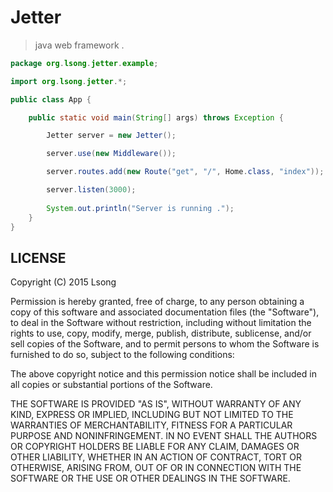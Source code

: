 # Jetter

> java web framework .

```java
package org.lsong.jetter.example;

import org.lsong.jetter.*;

public class App {

	public static void main(String[] args) throws Exception {

		Jetter server = new Jetter();

		server.use(new Middleware());

		server.routes.add(new Route("get", "/", Home.class, "index"));

		server.listen(3000);
    
		System.out.println("Server is running .");
	}
}
```

## LICENSE

Copyright (C) 2015 Lsong

Permission is hereby granted, free of charge, to any person obtaining a copy
of this software and associated documentation files (the "Software"), to deal
in the Software without restriction, including without limitation the rights
to use, copy, modify, merge, publish, distribute, sublicense, and/or sell
copies of the Software, and to permit persons to whom the Software is
furnished to do so, subject to the following conditions:

The above copyright notice and this permission notice shall be included in
all copies or substantial portions of the Software.

THE SOFTWARE IS PROVIDED "AS IS", WITHOUT WARRANTY OF ANY KIND, EXPRESS OR
IMPLIED, INCLUDING BUT NOT LIMITED TO THE WARRANTIES OF MERCHANTABILITY,
FITNESS FOR A PARTICULAR PURPOSE AND NONINFRINGEMENT. IN NO EVENT SHALL THE
AUTHORS OR COPYRIGHT HOLDERS BE LIABLE FOR ANY CLAIM, DAMAGES OR OTHER
LIABILITY, WHETHER IN AN ACTION OF CONTRACT, TORT OR OTHERWISE, ARISING FROM,
OUT OF OR IN CONNECTION WITH THE SOFTWARE OR THE USE OR OTHER DEALINGS IN
THE SOFTWARE.
